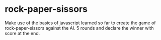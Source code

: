 # rock-paper-sissors

Make use of the basics of javascript learned so far to create the game of rock-paper-sissors against the AI. 5 rounds and declare the winner with score at the end.
